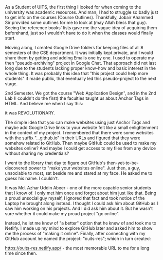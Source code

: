 <!-- Documentation of the Resources Archiver Project for UITS -->

As a Student of UITS, the first thing I looked for when coming to the university was academic resources. And man, I had to struggle so badly just to get info on the courses (Course Outlines). Thankfully, Jobair Ahammed Sir provided some outlines for me to look at (may Allah bless that guy). Seeing the reference books' lists gave me the vague idea of acquiring them beforehand, just so I wouldn't have to do it when the classes would finally start.

Moving along, I created Google Drive folders for keeping files of all 8 semesters of the CSE department. It was initially kept private, and I would share them by getting and adding Emails one by one. I used to operate my then "pseudo-archiving" project in Google Chat. That approach did not last long due to the students lacking proper know-how and basic interest in the whole thing. It was probably this idea that "this project could help more students" if made public, that eventually led this pseudo-project to the next stage.

2nd Semester. We got the course "Web Application Design", and in the 2nd Lab (I couldn't do the first) the faculties taught us about Anchor Tags in HTML. And believe me when I say this:

it was REVOLUTIONARY.

The simple idea that you can make websites using just Anchor Tags and maybe add Google Drive links to your website felt like a small enlightenment in the context of my project. I remembered that there were some websites with the suffix "...github.io" in their URLs and figured that they were somehow related to GitHub. Then maybe GitHub could be used to make my websites online? And maybe I could get access to my files from any device without sharing my credentials?

I went to the library that day to figure out GitHub's then-yet-to-be-discovered power to "make your websites online". Just then, a guy, unsociable to most, sat beside me and stared at my face. He asked me to guess his name. I couldn't.

It was Md. Azhar Uddin Abeer - one of the more capable senior students that I know of. I only met him once and forgot about him just like that. Being a proud unsocial guy myself, I ignored that fact and took notice of the Laptop he brought along instead. I thought I could ask him about GitHub as I saw him working on his projects. And I did ask him about it. But he wasn't sure whether it could make my proud project "go online".

Instead, he let me know of "a better" option that he knew of and took me to Netlify. I made up my mind to explore GitHub later and asked him to show me the process of "making it online". Finally, after connecting with my GitHub account he named the project: "ouits-res"; which in turn created:

https://ouits-res.netlify.app/ - the most memorable URL to me for a long time since then.